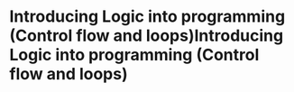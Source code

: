 # Introducing Logic into programming (Control flow and loops)Introducing Logic into programming (Control flow and loops)